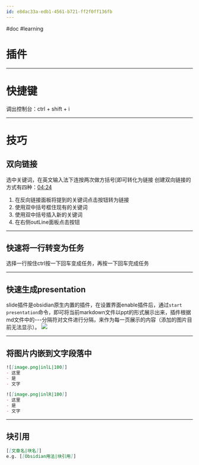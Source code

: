 ```yaml
---
id: e8dac33a-edb1-4561-b721-ff2f0ff136fb
---
```

#doc #learning 
# 插件

---

# 快捷键
调出控制台：ctrl + shift + i

---

# 技巧
## 双向链接
选中关键词，在英文输入法下连按两次做方括号\[即可转化为链接
创建双向链接的方式有四种：[04:24](https://www.bilibili.com/video/BV1nR4y157kd/?spm_id_from=333.788#t=264.166756)
1. 在反向链接面板将提到的关键词点击按钮转为链接
2. 使用双中括号框住现有的关键词
3. 使用双中括号插入新的关键词
4. 在右侧outLine面板点击按钮

---

## 快速将一行转变为任务
选择一行按住ctrl按一下回车变成任务，再按一下回车完成任务

---

## 快速生成presentation
slide插件是obsidian原生内置的插件，在设置界面enable插件后，通过`start presentation`命令，即可将当前markdown文件以ppt的形式展示出来，插件根据md文件中的---分隔符对文件进行分隔，来作为每一页展示的内容（添加的图片目前无法显示）。
![](https://zjpimage.oss-cn-qingdao.aliyuncs.com/%E5%BF%AB%E9%80%9F%E7%94%9F%E6%88%90presentation.png)

---
## 将图片内嵌到文字段落中
```markdown
![[image.png|inlL|100]]  
- 这里  
- 是
- 文字
```

```markdown
![[image.png|inlR|100]]  
- 这里  
- 是
- 文字
```

---

## 块引用
```Markdown
[[文章名|块名]]
e.g. [[Obsidian用法|块引用]]
```

